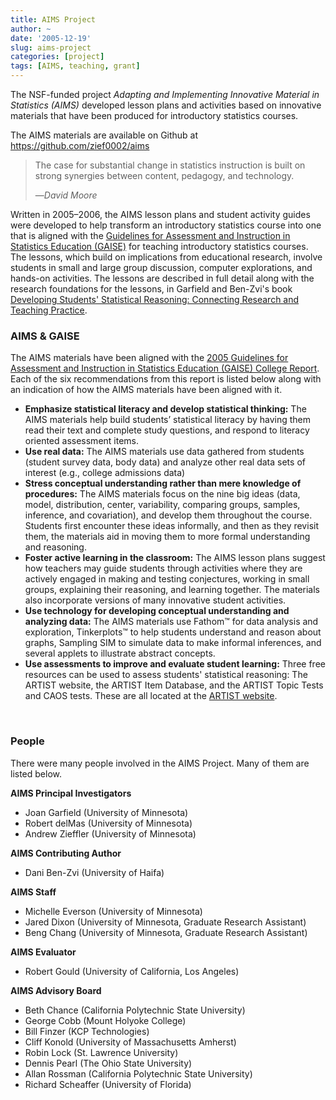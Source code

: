 ```yaml
---
title: AIMS Project
author: ~
date: '2005-12-19'
slug: aims-project
categories: [project]
tags: [AIMS, teaching, grant]
---
```



The NSF-funded project *Adapting and Implementing Innovative Material in Statistics (AIMS)* developed lesson plans and activities based on innovative materials that have been produced for introductory statistics courses.

The AIMS materials are available on Github at https://github.com/zief0002/aims

> The case for substantial change in statistics instruction is built on strong synergies between content, pedagogy, and technology.
>
> &mdash;<cite>David Moore</cite>


Written in 2005&ndash;2006, the AIMS lesson plans and student activity guides were developed to help transform an introductory statistics course into one that is aligned with the [Guidelines for Assessment and Instruction in Statistics Education (GAISE)](http://www.amstat.org/education/gaise/) for teaching introductory statistics courses. The lessons, which build on implications from educational research, involve students in small and large group discussion, computer explorations, and hands-on activities. The lessons are described in full detail along with the research foundations for the lessons, in Garfield and Ben-Zvi's book [Developing Students' Statistical Reasoning: Connecting Research and Teaching Practice](http://www.springer.com/us/book/9781402083822).

### AIMS &amp; GAISE

The AIMS materials have been aligned with the [2005 Guidelines for Assessment and Instruction in Statistics Education (GAISE) College Report](http://www.amstat.org/asa/education/Guidelines-for-Assessment-and-Instruction-in-Statistics-Education-Reports.aspx). Each of the six recommendations from this report is listed below along with an indication of how the AIMS materials have been aligned with it.

- **Emphasize statistical literacy and develop statistical thinking:** The AIMS materials help build students’ statistical literacy by having them read their text and complete study questions, and respond to literacy oriented assessment items.
- **Use real data:** The AIMS materials use data gathered from students (student survey data, body data) and analyze other real data sets of interest (e.g., college admissions data)
- **Stress conceptual understanding rather than mere knowledge of procedures:** The AIMS materials focus on the nine big ideas (data, model, distribution, center, variability, comparing groups, samples, inference, and covariation), and develop them throughout the course. Students first encounter these ideas informally, and then as they revisit them, the materials aid in moving them to more formal understanding and reasoning.
- **Foster active learning in the classroom:** The AIMS lesson plans suggest how teachers may guide students through activities where they are actively engaged in making and testing conjectures, working in small groups, explaining their reasoning, and learning together. The materials also incorporate versions of many innovative student activities.
- **Use technology for developing conceptual understanding and analyzing data:** The AIMS materials use Fathom&trade; for data analysis and exploration, Tinkerplots&trade; to help students understand and reason about graphs, Sampling SIM to simulate data to make informal inferences, and several applets to illustrate abstract concepts.
- **Use assessments to improve and evaluate student learning:** Three free resources can be used to assess students' statistical reasoning: The ARTIST website, the ARTIST Item Database, and the ARTIST Topic Tests and CAOS tests. These are all located at the [ARTIST website](https://apps3.cehd.umn.edu/artist/).

<br />

### People

There were many people involved in the AIMS Project. Many of them are listed below.

**AIMS Principal Investigators**

- Joan Garfield (University of Minnesota)
- Robert delMas (University of Minnesota)
- Andrew Zieffler (University of Minnesota)


**AIMS Contributing Author**

- Dani Ben-Zvi (University of Haifa)


**AIMS Staff**

- Michelle Everson (University of Minnesota)
- Jared Dixon (University of Minnesota, Graduate Research Assistant)
- Beng Chang (University of Minnesota, Graduate Research Assistant)


**AIMS Evaluator**

- Robert Gould (University of California, Los Angeles)


**AIMS Advisory Board**

- Beth Chance (California Polytechnic State University)
- George Cobb (Mount Holyoke College)
- Bill Finzer (KCP Technologies)
- Cliff Konold (University of Massachusetts Amherst)
- Robin Lock (St. Lawrence University)
- Dennis Pearl (The Ohio State University)
- Allan Rossman (California Polytechnic State University)
- Richard Scheaffer (University of Florida)

